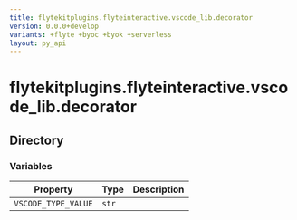 ```yaml
---
title: flytekitplugins.flyteinteractive.vscode_lib.decorator
version: 0.0.0+develop
variants: +flyte +byoc +byok +serverless
layout: py_api
---
```


# flytekitplugins.flyteinteractive.vscode_lib.decorator

## Directory

### Variables

| Property | Type | Description |
|-|-|-|
| `VSCODE_TYPE_VALUE` | `str` |  |

